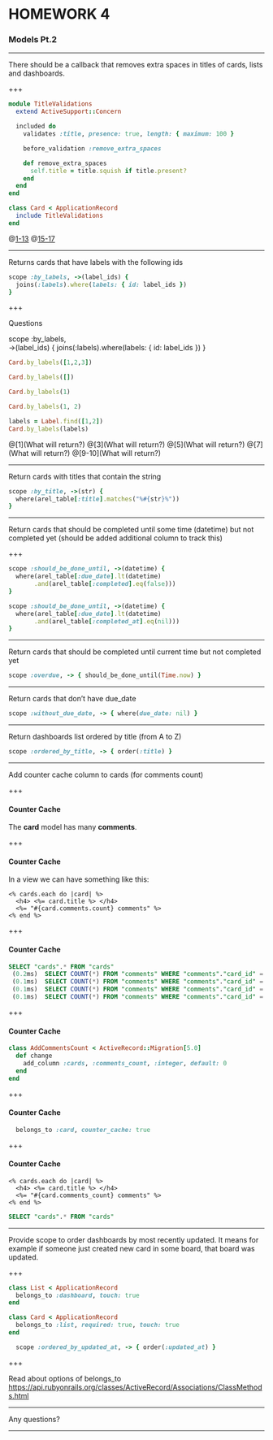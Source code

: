 # HOMEWORK 4
### Models Pt.2

---

There should be a callback that removes extra spaces in titles of cards, lists
and dashboards.

+++

```ruby
module TitleValidations
  extend ActiveSupport::Concern

  included do
    validates :title, presence: true, length: { maximum: 100 }

    before_validation :remove_extra_spaces

    def remove_extra_spaces
      self.title = title.squish if title.present?
    end
  end
end

class Card < ApplicationRecord
  include TitleValidations
end
```
@[1-13]()
@[15-17]()

---

Returns cards that have labels with the following ids

```ruby
scope :by_labels, ->(label_ids) {
  joins(:labels).where(labels: { id: label_ids })
}
```

+++

Questions

scope :by_labels, <br>
->(label_ids) { joins(:labels).where(labels: { id: label_ids }) }

```ruby
Card.by_labels([1,2,3])

Card.by_labels([])

Card.by_labels(1)

Card.by_labels(1, 2)

labels = Label.find([1,2])
Card.by_labels(labels)
```
@[1](What will return?)
@[3](What will return?)
@[5](What will return?)
@[7](What will return?)
@[9-10](What will return?)

---

Return cards with titles that contain the string

```ruby
scope :by_title, ->(str) {
  where(arel_table[:title].matches("%#{str}%"))
}
```

---

Return cards that should be completed until some time (datetime)
but not completed yet (should be added additional column to track this)

+++

```ruby
scope :should_be_done_until, ->(datetime) {
  where(arel_table[:due_date].lt(datetime)
       .and(arel_table[:completed].eq(false)))
}
```

```ruby
scope :should_be_done_until, ->(datetime) {
  where(arel_table[:due_date].lt(datetime)
       .and(arel_table[:completed_at].eq(nil)))
}
```

---

Return cards that should be completed until current time but not completed yet

```ruby
scope :overdue, -> { should_be_done_until(Time.now) }
```

---

Return cards that don’t have due_date

```ruby
scope :without_due_date, -> { where(due_date: nil) }
```

---

Return dashboards list ordered by title (from A to Z)

```ruby
scope :ordered_by_title, -> { order(:title) }
```

---

Add counter cache column to cards (for comments count)

+++

#### Counter Cache

The **card** model has many **comments**.

+++

#### Counter Cache

In a view we can have something like this:

```
<% cards.each do |card| %>
  <h4> <%= card.title %> </h4>
  <%= "#{card.comments.count} comments" %>
<% end %>
```

+++

#### Counter Cache

```sql
SELECT "cards".* FROM "cards"
 (0.2ms)  SELECT COUNT(*) FROM "comments" WHERE "comments"."card_id" = ?  [["card_id", 1]]
 (0.1ms)  SELECT COUNT(*) FROM "comments" WHERE "comments"."card_id" = ?  [["card_id", 2]]
 (0.1ms)  SELECT COUNT(*) FROM "comments" WHERE "comments"."card_id" = ?  [["card_id", 3]]
 (0.1ms)  SELECT COUNT(*) FROM "comments" WHERE "comments"."card_id" = ?  [["card_id", 4]]
```

+++

#### Counter Cache

```ruby
class AddCommentsCount < ActiveRecord::Migration[5.0]
  def change
    add_column :cards, :comments_count, :integer, default: 0
  end
end
```

+++

#### Counter Cache

```ruby
  belongs_to :card, counter_cache: true
```

+++

#### Counter Cache

```
<% cards.each do |card| %>
  <h4> <%= card.title %> </h4>
  <%= "#{card.comments_count} comments" %>
<% end %>
```

```sql
SELECT "cards".* FROM "cards"
```

---

Provide scope to order dashboards by most recently updated. It means for example if someone just created new card in some board, that board was updated.

+++

```ruby
class List < ApplicationRecord
  belongs_to :dashboard, touch: true
end

class Card < ApplicationRecord
  belongs_to :list, required: true, touch: true
end
```

```ruby
  scope :ordered_by_updated_at, -> { order(:updated_at) }
```

+++

Read about options of belongs_to<br>
https://api.rubyonrails.org/classes/ActiveRecord/Associations/ClassMethods.html

---

Any questions?

---
